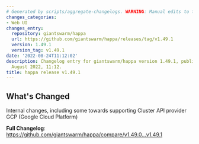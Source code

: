 ```yaml
---
# Generated by scripts/aggregate-changelogs. WARNING: Manual edits to this files will be overwritten.
changes_categories:
- Web UI
changes_entry:
  repository: giantswarm/happa
  url: https://github.com/giantswarm/happa/releases/tag/v1.49.1
  version: 1.49.1
  version_tag: v1.49.1
date: '2022-08-24T11:12:02'
description: Changelog entry for giantswarm/happa version 1.49.1, published on 24
  August 2022, 11:12.
title: happa release v1.49.1
---
```


<!-- Release notes generated using configuration in .github/release.yml at main -->

## What's Changed
Internal changes, including some towards supporting Cluster API provider GCP (Google Cloud Platform)

**Full Changelog**: https://github.com/giantswarm/happa/compare/v1.49.0...v1.49.1
